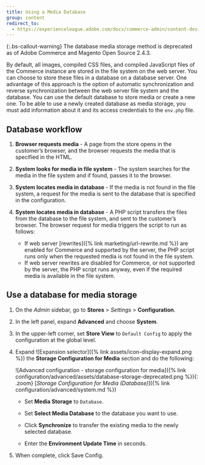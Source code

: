 ```yaml
---
title: Using a Media Database
group: content
redirect_to:
  - https://experienceleague.adobe.com/docs/commerce-admin/content-design/media/storage/media-storage-database.html
---
```


{:.bs-callout-warning}
The database media storage method is deprecated as of Adobe Commerce and Magento Open Source 2.4.3.

By default, all images, compiled CSS files, and compiled JavaScript files of the Commerce instance are stored in the file system on the web server. You can choose to store these files in a database on a database server. One advantage of this approach is the option of automatic synchronization and reverse synchronization between the web server file system and the database. You can use the default database to store media or create a new one. To be able to use a newly created database as media storage, you must add information about it and its access credentials to the `env.php` file.

## Database workflow

1. **Browser requests media** - A page from the store opens in the customer’s browser, and the browser requests the media that is specified in the HTML.

1. **System looks for media in file system** - The system searches for the media in the file system and if found, passes it to the browser.

1. **System locates media in database** - If the media is not found in the file system, a request for the media is sent to the database that is specified in the configuration.

1. **System locates media in database** - A PHP script transfers the files from the database to the file system, and sent to the customer’s browser. The browser request for media triggers the script to run as follows:

    - If web server [rewrites]({% link marketing/url-rewrite.md %}) are enabled for Commerce and supported by the server, the PHP script runs only when the requested media is not found in the file system.
    - If web server rewrites are disabled for Commerce, or not supported by the server, the PHP script runs anyway, even if the required media is available in the file system.

## Use a database for media storage

1. On the _Admin_ sidebar, go to **Stores** > _Settings_ > **Configuration**.

1. In the left panel, expand **Advanced** and choose **System**.

1. In the upper-left corner, set **Store View** to `Default Config` to apply the configuration at the global level.

1. Expand ![Expansion selector]({% link assets/icon-display-expand.png %}) the **Storage Configuration for Media** section and do the following:

    ![Advanced configuration - storage configuration for media]({% link configuration/advanced/assets/database-storage-deprecated.png %}){: .zoom}
    [_Storage Configuration for Media (Database)_]({% link configuration/advanced/system.md %})

    - Set **Media Storage** to `Database`.

    - Set **Select Media Database** to the database you want to use.

    - Click **Synchronize** to transfer the existing media to the newly selected database.

    - Enter the **Environment Update Time** in seconds.

1. When complete, click <span class="btn">Save Config</span>.

